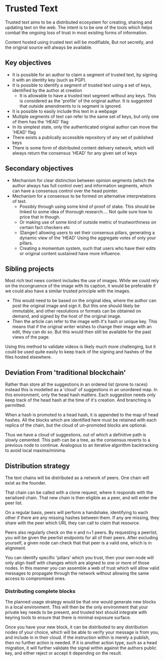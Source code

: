 # Trusted Text

Trusted text aims to be a distributed ecosystem for creating, sharing and updating text on the web. The intent is to be one of the tools which helps combat the ongoing loss of trust in most existing forms of information. 

Content hosted using trusted text will be modifiable, But not secretly, and the original source will always be available.

## Key objectives

* It is possible for an author to claim a segment of trusted text, by signing it with an identity key (such as PGP). 
* It is possible to identify a segment of trusted text using a set of keys, identified by the author at creation
    - It is allowable to have a trusted text segment without any keys. This is considered as the 'profile' of the original author. It is suggested that outside amendments to is segment is ignored.
* It is possible to easily include this text in a webpage
* Multiple segments of text can refer to the same set of keys, but only one of them has the 'HEAD' flag
* In its simplest state, only the authenticated original author can move the 'HEAD' flag
* There exists a publically accessible repository of any set of published keys
* There is some form of distributed content delivery network, which will always return the consensus 'HEAD' for any given set of keys 

## Secondary objectives

* Mechanism for clear distinction between opinion segments (which the author always has full control over) and information segments, which can have a consensus control over the head pointer.
* Mechanism for a consensus to be formed on alternative interpretations of text. 
    - Possibly through using some kind of proof of stake. This should be linked to some idea of thorough research.... Not quite sure how to price that in though.
    - Or making use of some kind of outside metric of trustworthiness on certain fact checkers etc
    - (Danger) allowing users to set their consensus pillars, generating a dynamic view of the 'HEAD' Using the aggregate votes of only your pillars. 
    - Creating a momentum system, such that users who have their edits or original content sustained have more influence.       


## Sibling projects

Most rich text news content includes the use of images. While we could rely on the incongruence of the image with its caption, it would be preferable if we could also have a similar trusted principle with the images.

* This would need to be based on the original idea, where the author can post the original image and sign it. But this one should likely be immutable, and other resolutions or formats can be obtained on demand, and signed by the host of the original image. 
* Then the article can refer to the image with it's hash or unique key. This means that if the original writer wishes to change their image with an edit, they can do so. But this would then still be available for the past views of the page.


Using this method to validate videos is likely much more challenging, but it could be used quite easily to keep track of the signing and hashes of the files hosted elsewhere. 


## Deviation From 'traditional blockchain' 

Rather than store all the suggestions in an ordered list (prone to races) instead this is modelled as a 'cloud' of suggestions in an unordered map. In this environment, only the head hash matters. Each suggestion needs only keep track of the head hash at the time of it's creation. And branching is permitted. 

When a hash is promoted to a head hash, it is appended to the map of head hashes. All the blocks which are identified here must be retained with each replica of the chain, but the cloud of un-promoted blocks are optional. 

Thus we have a cloud of suggestions, out of which a definitive path is slowly cemented. This path can be a tree, as the consensus reverts to a previous node to continue. Analogous to an iterative algorithm backtracking to avoid local maxima/minima.


## Distribution strategy

The text chains will be distributed as a network of peers. One chain will exist as the founder. 

That chain can be called with a clone request, where it responds with the serialised chain. That new chain is then eligible as a peer, and will enter the peer list.

On a regular basis, peers will perform a handshake, identifying to each other if there are any missing hashes between them. If any are missing, they share with the peer which URL they can call to claim that resource. 

Peers also regularly check on the n and n+1 peers. By requesting a peerlist, you will be given the peerlist endpoints for all of their peers. After excluding yourself, a given node can check that that peer is a valid one, which is in alignment. 

You can identify specific 'pillars' which you trust, then your own node will only align itself with changes which are aligned to one or more of those nodes. In this manner you can assemble a web of trust which will allow valid messages to propagate through the network without allowing the same access to compromised ones. 

### Distributing complete blocks

The planned usage strategy would be that one would generate new blocks in a local environment. This will then be the only environment that your private key needs to be present, and trusted text should integrate with keyring tools to ensure that there is minimal exposure surface. 

Once you have your new block, it can be distributed to any distribution nodes of your choice, which will be able to verify your message is from you, and include in in their cloud. If the instruction within is merely a publish, then no further action is needed. If it is another action type, such as a head migration, it will further validate the signal within against the authors public key, and either reject or accept it depending on the result. 

